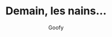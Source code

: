 ---
layout: post
title: "Demain, les nains…"
link: "https://framablog.org/2019/03/14/demain-les-nains/"
author: Goofy
published_date: 14/03/2025
description: "Et si les géants de la technologie numérique étaient concurrencés et peut-être remplacés par les nains des technologies modestes et respectueuses des êtres humains ?

Telle est l’utopie qu’expose Aral Balkan ci-dessous. Faut-il préciser que chez Framasoft, nous avons l’impression d’être en phase avec cette démarche et de cocher déjà des cases qui font de nous ce qu’Aral appelle une Small Tech (littéralement : les petites technologies) par opposition aux Big Tech, autrement dit les GAFAM et leurs successeurs déjà en embuscade pour leur disputer les positions hégémoniques."
language: fr
categories: "indie internet"
tags: "indie internet"
og-tags: "indie internet"
permalink: /:categories/:year/:month/:day/:title/
---